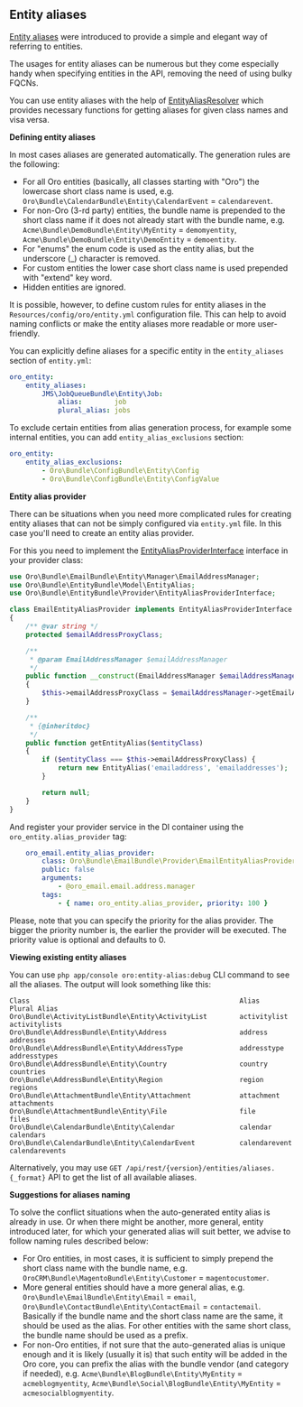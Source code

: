 ## Entity aliases ##

[Entity aliases](./../../Model/EntityAlias.php) were introduced to provide a simple and elegant way of referring to entities.

The usages for entity aliases can be numerous but they come especially handy when specifying entities in the API, removing the need of using bulky FQCNs.

You can use entity aliases with the help of [EntityAliasResolver](./../../ORM/EntityAliasResolver.php) which provides necessary functions for getting aliases for given class names and visa versa.

**Defining entity aliases**

In most cases aliases are generated automatically.
The generation rules are the following:
- For all Oro entities (basically, all classes starting with "Oro") the lowercase short class name is used, e.g. `Oro\Bundle\CalendarBundle\Entity\CalendarEvent` = `calendarevent`.
- For non-Oro (3-rd party) entities, the bundle name is prepended to the short class name if it does not already start with the bundle name, e.g. `Acme\Bundle\DemoBundle\Entity\MyEntity` = `demomyentity`, `Acme\Bundle\DemoBundle\Entity\DemoEntity` = `demoentity`.
- For "enums" the enum code is used as the entity alias, but the underscore (_) character is removed.
- For custom entities the lower case short class name is used prepended with "extend" key word.
- Hidden entities are ignored.

It is possible, however, to define custom rules for entity aliases in the `Resources/config/oro/entity.yml` configuration file.
This can help to avoid naming conflicts or make the entity aliases more readable or more user-friendly.

You can explicitly define aliases for a specific entity in the `entity_aliases` section of `entity.yml`:

```yml
oro_entity:
    entity_aliases:
        JMS\JobQueueBundle\Entity\Job:
            alias:        job
            plural_alias: jobs
```

To exclude certain entities from alias generation process, for example some internal entities, you can add `entity_alias_exclusions` section:

```yml
oro_entity:
    entity_alias_exclusions:
        - Oro\Bundle\ConfigBundle\Entity\Config
        - Oro\Bundle\ConfigBundle\Entity\ConfigValue
```

**Entity alias provider**

There can be situations when you need more complicated rules for creating entity aliases that can not be simply configured via `entity.yml` file.
In this case you'll need to create an entity alias provider.

For this you need to implement the [EntityAliasProviderInterface](./../../Provider/EntityAliasProviderInterface.php) interface in your provider class:

```php
use Oro\Bundle\EmailBundle\Entity\Manager\EmailAddressManager;
use Oro\Bundle\EntityBundle\Model\EntityAlias;
use Oro\Bundle\EntityBundle\Provider\EntityAliasProviderInterface;

class EmailEntityAliasProvider implements EntityAliasProviderInterface
{
    /** @var string */
    protected $emailAddressProxyClass;

    /**
     * @param EmailAddressManager $emailAddressManager
     */
    public function __construct(EmailAddressManager $emailAddressManager)
    {
        $this->emailAddressProxyClass = $emailAddressManager->getEmailAddressProxyClass();
    }

    /**
     * {@inheritdoc}
     */
    public function getEntityAlias($entityClass)
    {
        if ($entityClass === $this->emailAddressProxyClass) {
            return new EntityAlias('emailaddress', 'emailaddresses');
        }

        return null;
    }
}
```

And register your provider service in the DI container using the `oro_entity.alias_provider` tag:

```yml
    oro_email.entity_alias_provider:
        class: Oro\Bundle\EmailBundle\Provider\EmailEntityAliasProvider
        public: false
        arguments:
            - @oro_email.email.address.manager
        tags:
            - { name: oro_entity.alias_provider, priority: 100 }
```

Please, note that you can specify the priority for the alias provider. The bigger the priority number is, the earlier the provider will be executed. The priority value is optional and defaults to 0.

**Viewing existing entity aliases**

You can use `php app/console oro:entity-alias:debug` CLI command to see all the aliases.
The output will look something like this:

```
Class                                                    Alias                  Plural Alias
Oro\Bundle\ActivityListBundle\Entity\ActivityList        activitylist           activitylists
Oro\Bundle\AddressBundle\Entity\Address                  address                addresses
Oro\Bundle\AddressBundle\Entity\AddressType              addresstype            addresstypes
Oro\Bundle\AddressBundle\Entity\Country                  country                countries
Oro\Bundle\AddressBundle\Entity\Region                   region                 regions
Oro\Bundle\AttachmentBundle\Entity\Attachment            attachment             attachments
Oro\Bundle\AttachmentBundle\Entity\File                  file                   files
Oro\Bundle\CalendarBundle\Entity\Calendar                calendar               calendars
Oro\Bundle\CalendarBundle\Entity\CalendarEvent           calendarevent          calendarevents
```

Alternatively, you may use `GET /api/rest/{version}/entities/aliases.{_format}` API to get the list of all available aliases.

**Suggestions for aliases naming**

To solve the conflict situations when the auto-generated entity alias is already in use. Or when there might be another, more general, entity introduced later, for which your generated alias will suit better, we advise to follow naming rules described below:
- For Oro entities, in most cases, it is sufficient to simply prepend the short class name with the bundle name, e.g. `OroCRM\Bundle\MagentoBundle\Entity\Customer` = `magentocustomer`.
- More general entities should have a more general alias, e.g. `Oro\Bundle\EmailBundle\Entity\Email` = `email`, `Oro\Bundle\ContactBundle\Entity\ContactEmail` = `contactemail`. Basically if the bundle name and the short class name are the same, it should be used as the alias. For other entities with the same short class, the bundle name should be used as a prefix.
- For non-Oro entities, if not sure that the auto-generated alias is unique enough and it is likely (usually it is) that such entity will be added in the Oro core, you can prefix the alias with the bundle vendor (and category if needed), e.g. `Acme\Bundle\BlogBundle\Entity\MyEntity` = `acmeblogmyentity`, `Acme\Bundle\Social\BlogBundle\Entity\MyEntity` = `acmesocialblogmyentity`.
